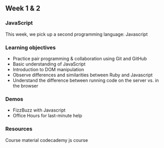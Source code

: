 ## Week 1 & 2

### JavaScript
This week, we pick up a second programming language: Javascript

### Learning objectives
* Practice pair programming & collaboration using Git and GitHub
* Basic understanding of JavaScript
* Introduction to DOM manipulation
* Observe differences and similarities between Ruby and Javascript
* Understand the difference between running code on the server vs. in the browser
### Demos
 - FizzBuzz with Javascript
 - Office Hours for last-minute help

### Resources
Course material 
codecademy js course

